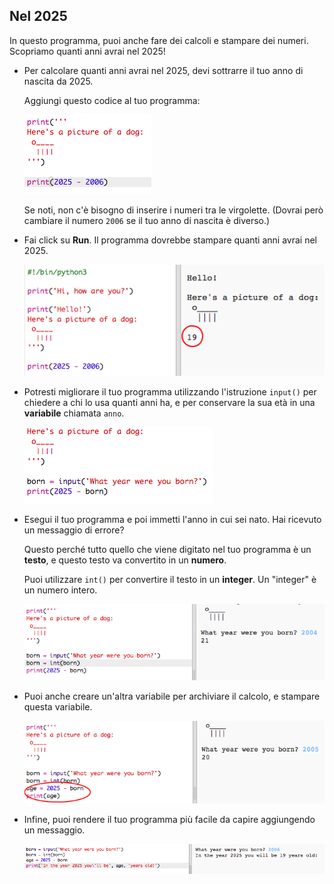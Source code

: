 ## Nel 2025

In questo programma, puoi anche fare dei calcoli e stampare dei numeri. Scopriamo quanti anni avrai nel 2025!

+ Per calcolare quanti anni avrai nel 2025, devi sottrarre il tuo anno di nascita da 2025.
    
    Aggiungi questo codice al tuo programma:
    
    ![screenshot](images/me-calc.png)
    
    Se noti, non c'è bisogno di inserire i numeri tra le virgolette. (Dovrai però cambiare il numero `2006` se il tuo anno di nascita è diverso.)

+ Fai click su **Run**. Il programma dovrebbe stampare quanti anni avrai nel 2025.
    
    ![screenshot](images/me-calc-run.png)

+ Potresti migliorare il tuo programma utilizzando l'istruzione `input()` per chiedere a chi lo usa quanti anni ha, e per conservare la sua età in una **variabile** chiamata `anno`.
    
    ![screenshot](images/me-input.png)

+ Esegui il tuo programma e poi immetti l'anno in cui sei nato. Hai ricevuto un messaggio di errore?
    
    Questo perché tutto quello che viene digitato nel tuo programma è un **testo**, e questo testo va convertito in un **numero**.
    
    Puoi utilizzare `int()` per convertire il testo in un **integer**. Un "integer" è un numero intero.
    
    ![screenshot](images/me-input-test.png)

+ Puoi anche creare un'altra variabile per archiviare il calcolo, e stampare questa variabile.
    
    ![screenshot](images/me-result-variable.png)

+ Infine, puoi rendere il tuo programma più facile da capire aggiungendo un messaggio.
    
    ![screenshot](images/me-message.png)